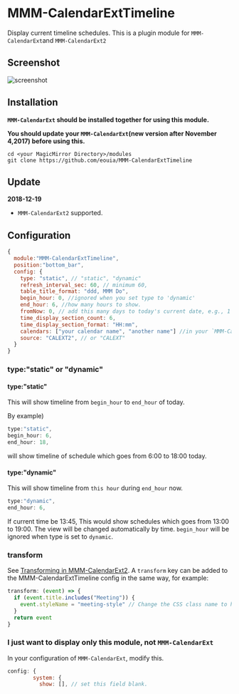 # MMM-CalendarExtTimeline
Display current timeline schedules. This is a plugin module for `MMM-CalendarExt`and `MMM-CalendarExt2`

## Screenshot ##
![screenshot](https://raw.githubusercontent.com/eouia/MMM-CalendarExtTimeline/master/timeline_static.jpg)

## Installation ##
**`MMM-CalendarExt` should be installed together for using this module.**

**You should update your `MMM-CalendarExt`(new version after November 4,2017) before using this.**

```shell
cd <your MagicMirror Directory>/modules
git clone https://github.com/eouia/MMM-CalendarExtTimeline
```

## Update ##
**2018-12-19**
- `MMM-CalendarExt2` supported.

## Configuration ##
```javascript
{
  module:"MMM-CalendarExtTimeline",
  position:"bottom_bar",
  config: {
    type: "static", // "static", "dynamic"
    refresh_interval_sec: 60, // minimum 60,
    table_title_format: "ddd, MMM Do",
    begin_hour: 0, //ignored when you set type to 'dynamic'
    end_hour: 6, //how many hours to show.
    fromNow: 0, // add this many days to today's current date, e.g., 1 is tomorrow, -1 is yesterday
    time_display_section_count: 6,
    time_display_section_format: "HH:mm",
    calendars: ["your calendar name", "another name"] //in your `MMM-CalendarExt` configuration
    source: "CALEXT2", // or "CALEXT"
  }
}
```
### type:"static" or "dynamic"
#### type:"static"
This will show timeline from `begin_hour` to `end_hour` of today.

By example)
```javascript
type:"static",
begin_hour: 6,
end_hour: 18,
```
will show timeline of schedule which goes from 6:00 to 18:00 today.

#### type:"dynamic"
This will show timeline from `this hour` during `end_hour` now.
```javascript
type:"dynamic",
end_hour: 6,
```
If current time be 13:45, This would show schedules which goes from 13:00 to 19:00. The view will be changed automatically by time.
`begin_hour` will be ignored when type is set to `dynamic`.

### transform
See [Transforming in MMM-CalendarExt2](https://github.com/MMM-CalendarExt2/MMM-CalendarExt2/blob/master/docs/Filtering-and-Sorting.md#transforming). A `transform` key can be added to the MMM-CalendarExtTimeline config in the same way, for example:

```javascript
transform: (event) => {
  if (event.title.includes("Meeting")) {
    event.styleName = "meeting-style" // Change the CSS class name to highlight meetings
  }
  return event
}
```


### I just want to display only this module, not `MMM-CalendarExt` ###
In your configuration of `MMM-CalendarExt`, modify this.
```javascript
config: {
        system: {
          show: [], // set this field blank.
```
